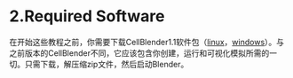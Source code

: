 # 2.Required Software

在开始这些教程之前，你需要下载CellBlender1.1软件包（[linux](http://mcell.org/download/files/cellblender1.1_bundle_linux.zip)，[windows](http://mcell.org/download/files/cellblender1.1_bundle_windows.zip)）。与之前版本的CellBlender不同，它应该包含你创建，运行和可视化模拟所需的一切。只需下载，解压缩zip文件，然后启动Blender。

